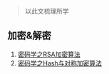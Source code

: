 > 以此文梳理所学

## 加密&解密

1. [密码学之RSA加密算法](https://juejin.im/post/5da19510f265da5b7a754840)
2. [密码学之Hash与对称加密算法](https://juejin.im/post/5dad86796fb9a04e3559870e)

